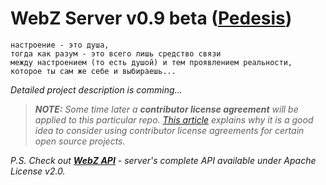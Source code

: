 # WebZ Server v0.9 beta ([Pedesis](https://www.pinterest.com/teremterem/pedesis-from-ancient-greek-a-leaping/))

```
настроение - это душа,  
тогда как разум - это всего лишь средство связи  
между настроением (то есть душой) и тем проявлением реальности,  
которое ты сам же себе и выбираешь...
```

*Detailed project description is comming...*

> ***NOTE:*** *Some time later a* ***contributor license agreement*** *will be applied to this particular repo. [This article](https://julien.ponge.org/blog/in-defense-of-contributor-license-agreements/) explains why it is a good idea to consider using contributor license agreements for certain open source projects.*

*P.S. Check out* ***[WebZ API](https://github.com/terems-org/webz-api)*** *- server's complete API available under Apache License v2.0.*
